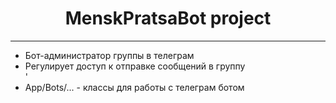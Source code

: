 <!DOCTYPE html>
<html lang="en">
<body>
  <h1 style="text-align: center;">MenskPratsaBot project</h1>
  <hr>
  <ul>    
      <li>Бот-администратор группы в телеграм</li>
      <li>Регулирует доступ к отправке сообщений в группу</li> '
      <li>App/Bots/... - классы для работы с телеграм ботом</li>          
  </ul>
</body>

</html>
